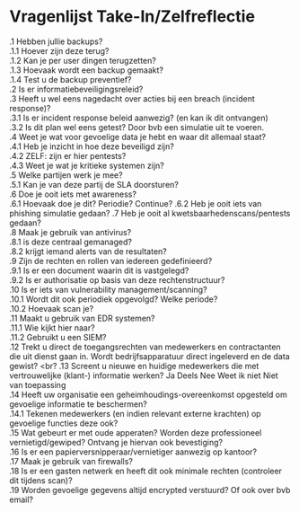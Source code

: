 # Vragenlijst Take-In/Zelfreflectie
.1 Hebben jullie backups? <br>
  .1.1 Hoever zijn deze terug? <br>
  .1.2 Kan je per user dingen terugzetten? <br>
  .1.3 Hoevaak wordt een backup gemaakt? <br>
  .1.4 Test u de backup preventief? <br>
.2 Is er informatiebeveiligingsreleid? <br>
.3 Heeft u wel eens nagedacht over acties bij een breach (incident response)? <br>
  .3.1 Is er incident response beleid aanwezig? (en kan ik dit ontvangen) <br>
  .3.2 Is dit plan wel eens getest? Door bvb een simulatie uit te voeren. <br>
.4 Weet je wat voor gevoelige data je hebt en waar dit allemaal staat? <br>
  .4.1 Heb je inzicht in hoe deze beveiligd zijn? <br>
  .4.2 ZELF: zijn er hier pentests? <br>
  .4.3 Weet je wat je kritieke systemen zijn? <br>
.5 Welke partijen werk je mee? <br>
  .5.1 Kan je van deze partij de SLA doorsturen? <br>
.6 Doe je ooit iets met awareness? <br>
  .6.1 Hoevaak doe je dit? Periodie? Continue?
  .6.2 Heb je ooit iets van phishing simulatie gedaan?
.7 Heb je ooit al kwetsbaarhedenscans/pentests gedaan? <br>
.8 Maak je gebruik van antivirus? <br>
  .8.1 is deze centraal gemanaged? <br>
  .8.2 krijgt iemand alerts van de resultaten? <br>
.9 Zijn de rechten en rollen van iedereen gedefinieerd? <br> 
.9.1 Is er een document waarin dit is vastgelegd? <br>
.9.2 Is er authorisatie op basis van deze rechtenstructuur? <br>
.10 Is er iets van vulnerability management/scanning? <br>
.10.1 Wordt dit ook periodiek opgevolgd? Welke periode? <br>
.10.2 Hoevaak scan je? <br>
.11 Maakt u gebruik van EDR systemen? <br>
.11.1 Wie kijkt hier naar? <br>
.11.2 Gebruikt u een SIEM? <br>
.12 Trekt u direct de toegangsrechten van medewerkers
en contractanten die uit dienst gaan in. Wordt
bedrijfsapparatuur direct ingeleverd en de data gewist?  <br?
.13  Screent u nieuwe en huidige medewerkers die met
vertrouwelijke (klant-) informatie werken? Ja Deels Nee Weet ik niet Niet van toepassing <br>
.14 Heeft uw organisatie een geheimhoudings-overeenkomst
opgesteld om gevoelige informatie te beschermen? <br>
  .14.1 Tekenen medewerkers (en indien relevant externe krachten)
  op gevoelige functies deze ook? <br>
.15 Wat gebeurt er met oude apperaten? Worden deze professioneel vernietigd/gewiped? Ontvang je hiervan ook bevestiging? <br>
.16 Is er een papierversnipperaar/vernietiger aanwezig op kantoor? <br>
.17 Maak je gebruik van firewalls? <br>
.18 Is er een gasten netwerk en heeft dit ook minimale rechten (controleer dit tijdens scan)? <br>
.19 Worden gevoelige gegevens altijd encrypted verstuurd? Of ook over bvb email?

